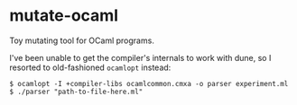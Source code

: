 # mutate-ocaml
Toy mutating tool for OCaml programs.

I've been unable to get the compiler's internals to work with dune, so I
resorted to old-fashioned `ocamlopt` instead:

```console
$ ocamlopt -I +compiler-libs ocamlcommon.cmxa -o parser experiment.ml
$ ./parser "path-to-file-here.ml"
```
